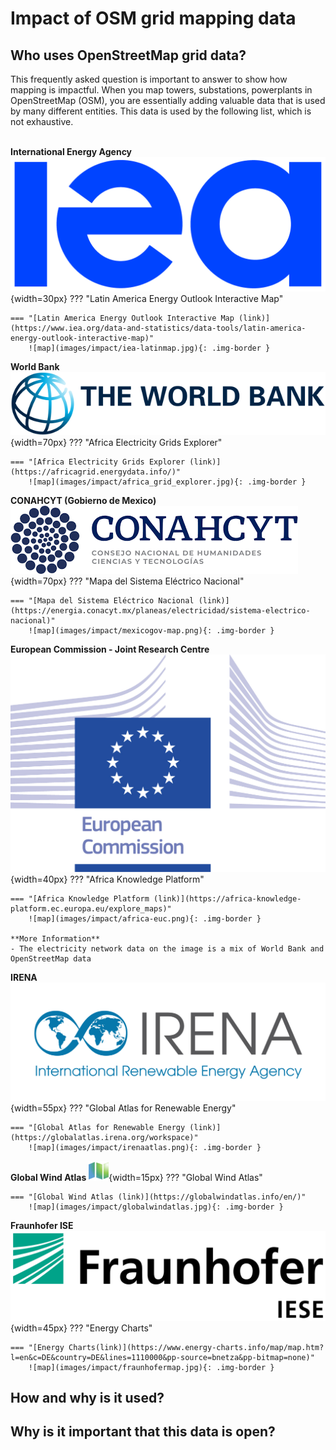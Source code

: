 <div class="page-headers">
<h1>Impact of OSM grid mapping data </h1>
</div>

## **<div class="tools-header">Who uses OpenStreetMap grid data?</div>**

This frequently asked question is important to answer to show how mapping is impactful. When you map towers, substations, powerplants in OpenStreetMap (OSM), you are essentially adding valuable data that is used by many different entities. This data is used by the following list, which is not exhaustive.
<br> <br>

**International Energy Agency**  ![IEA logo](images/impact/International-energy-agency-logo.png){width=30px} 
??? "Latin America Energy Outlook Interactive Map"
    
    === "[Latin America Energy Outlook Interactive Map (link)](https://www.iea.org/data-and-statistics/data-tools/latin-america-energy-outlook-interactive-map)"
        ![map](images/impact/iea-latinmap.jpg){: .img-border }

**World Bank**  ![World Bank logo](images/impact/worldbanklogo.jpg){width=70px} 
??? "Africa Electricity Grids Explorer"
    
    === "[Africa Electricity Grids Explorer (link)](https://africagrid.energydata.info/)"
        ![map](images/impact/africa_grid_explorer.jpg){: .img-border }
 
**CONAHCYT (Gobierno de Mexico)**  ![CONAHCYT logo](images/impact/conahcyt.png){width=70px} 
??? "Mapa del Sistema Eléctrico Nacional"
    
    === "[Mapa del Sistema Eléctrico Nacional (link)](https://energia.conacyt.mx/planeas/electricidad/sistema-electrico-nacional)"
        ![map](images/impact/mexicogov-map.png){: .img-border }
 
**European Commission - Joint Research Centre**  ![EUC logo](images/impact/euc-logo.jpg){width=40px} 
??? "Africa Knowledge Platform"
    
    === "[Africa Knowledge Platform (link)](https://africa-knowledge-platform.ec.europa.eu/explore_maps)"
        ![map](images/impact/africa-euc.png){: .img-border }

    **More Information**
    - The electricity network data on the image is a mix of World Bank and OpenStreetMap data 
 
**IRENA**  ![GWA logo](images/impact/irenalogo.jpg){width=55px} 
??? "Global Atlas for Renewable Energy"
    
    === "[Global Atlas for Renewable Energy (link)](https://globalatlas.irena.org/workspace)"
        ![map](images/impact/irenaatlas.png){: .img-border }
 
**Global Wind Atlas**  ![GWA logo](images/impact/globalwindatlaslogo.jpg){width=15px} 
??? "Global Wind Atlas"
    
    === "[Global Wind Atlas (link)](https://globalwindatlas.info/en/)"
        ![map](images/impact/globalwindatlas.jpg){: .img-border }

**Fraunhofer ISE**  ![Fraunhofer logo](images/impact/fraunhoferlogo.jpg){width=45px} 
??? "Energy Charts"
    
    === "[Energy Charts(link)](https://www.energy-charts.info/map/map.htm?l=en&c=DE&country=DE&lines=1110000&pp-source=bnetza&pp-bitmap=none)"
        ![map](images/impact/fraunhofermap.jpg){: .img-border }


## **<div class="tools-header">How and why is it used?</div>**


## **<div class="tools-header">Why is it important that this data is open?</div>**



